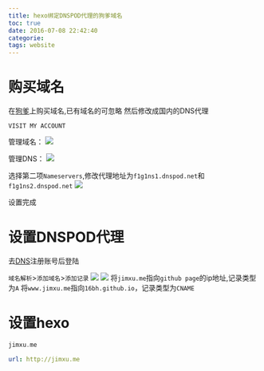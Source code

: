 ```yaml
---
title: hexo绑定DNSPOD代理的狗爹域名
toc: true
date: 2016-07-08 22:42:40
categorie:
tags: website
---
```


# 购买域名
在[狗爹](https://au.godaddy.com/)上购买域名,已有域名的可忽略
然后修改成国内的DNS代理

`VISIT MY ACCOUNT`

管理域名：
![](http://o9xbyqajf.bkt.clouddn.com/images/1467989090580.png)

管理DNS：
![](http://o9xbyqajf.bkt.clouddn.com/images/1467989132015.png)

<!--more-->

选择第二项`Nameservers`,修改代理地址为`f1g1ns1.dnspod.net`和`f1g1ns2.dnspod.net`
![](http://o9xbyqajf.bkt.clouddn.com/images/1467989192566.png)

设置完成


# 设置DNSPOD代理
去[DNS](https://www.dnspod.cn/)注册账号后登陆

`域名解析`>`添加域名`>`添加记录`
![](http://o9xbyqajf.bkt.clouddn.com/images/1467989450112.png)
![](http://o9xbyqajf.bkt.clouddn.com/images/1468137616462.png)
将`jimxu.me`指向`github page`的ip地址,记录类型为`A`
将`www.jimxu.me`指向`16bh.github.io`，记录类型为`CNAME`

 
# 设置hexo


``` a hexo/source/CNAME
jimxu.me
```


``` yml hexo/_fonfig.yml
url: http://jimxu.me
```
